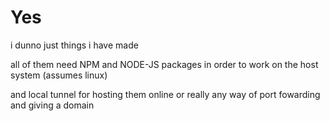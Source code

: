 # Yes

i dunno just things i have made 

all of them need NPM and NODE-JS packages in order to work on the host system (assumes linux)

and local tunnel for hosting them online or really any way of port fowarding and giving a domain
